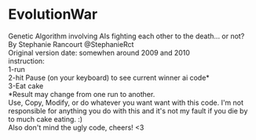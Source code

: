 EvolutionWar
============
Genetic Algorithm involving AIs fighting each other to the death... or not?<br>
By Stephanie Rancourt   @StephanieRct<br>
Original version date: somewhen around 2009 and 2010<br>
instruction:<br>
1-run<br>
2-hit Pause (on your keyboard) to see current winner ai code*<br>
3-Eat cake<br>
*Result may change from one run to another.<br>
Use, Copy, Modify, or do whatever you want want with this code. I'm not responsible for anything you do 
with this and it's not my fault if you die by to much cake eating. :)<br>
Also don't mind the ugly code, cheers! &lt;3 <br>
